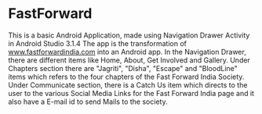 # FastForward
This is a basic Android Application, made using Navigation Drawer Activity in Android Studio 3.1.4
The app is the transformation of www.fastforwardindia.com into an Android app.
In the Navigation Drawer, there are different items like Home, About, Get Involved and Gallery. Under Chapters section there are "Jagriti", "Disha", "Escape" and "BloodLine" items which refers to the four chapters of the Fast Forward India Society.
Under Communicate section, there is a Catch Us item which directs to the user to the various Social Media Links for the Fast Forward India page and it also have a E-mail id to send Mails to the society.
